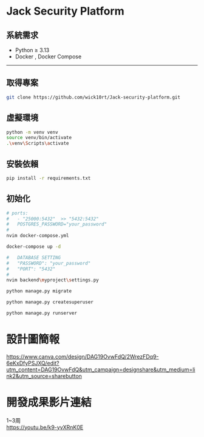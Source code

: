 # Jack Security Platform

## 系統需求

- Python ≥ 3.13
- Docker , Docker Compose

---

## 取得專案

```bash
git clone https://github.com/wick10rt/Jack-security-platform.git
```

## 虛擬環境

```bash
python -m venv venv
source venv/bin/activate
.\venv\Scripts\activate
```

## 安裝依賴

```bash
pip install -r requirements.txt
```

## 初始化

```bash
# ports:
#   - "25000:5432"  >> "5432:5432"
#   POSTGRES_PASSWORD="your_password"
#
nvim docker-compose.yml

docker-compose up -d

#   DATABASE SETTING
#   "PASSWORD": "your_password"
#   "PORT": "5432"
#
nvim backend\myproject\settings.py

python manage.py migrate

python manage.py createsuperuser

python manage.py runserver
```

# 設計圖簡報

https://www.canva.com/design/DAG19OvwFdQ/2WrezFDq9-6eKxDfyPSJXQ/edit?utm_content=DAG19OvwFdQ&utm_campaign=designshare&utm_medium=link2&utm_source=sharebutton

# 開發成果影片連結

1~3周<br>
https://youtu.be/k9-yvXRnK0E
